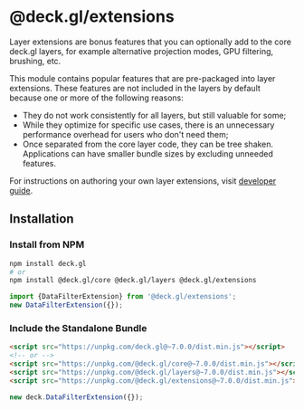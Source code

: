 # @deck.gl/extensions

Layer extensions are bonus features that you can optionally add to the core deck.gl layers, for example alternative projection modes, GPU filtering, brushing, etc.

This module contains popular features that are pre-packaged into layer extensions. These features are not included in the layers by default because one or more of the following reasons:

- They do not work consistently for all layers, but still valuable for some;
- While they optimize for specific use cases, there is an unnecessary performance overhead for users who don't need them;
- Once separated from the core layer code, they can be tree shaken. Applications can have smaller bundle sizes by excluding unneeded features.

For instructions on authoring your own layer extensions, visit [developer guide](/docs/developer-guide/custom-layers/layer-extensions.md).


## Installation

### Install from NPM

```bash
npm install deck.gl
# or
npm install @deck.gl/core @deck.gl/layers @deck.gl/extensions
```

```js
import {DataFilterExtension} from '@deck.gl/extensions';
new DataFilterExtension({});
```

### Include the Standalone Bundle

```html
<script src="https://unpkg.com/deck.gl@~7.0.0/dist.min.js"></script>
<!-- or -->
<script src="https://unpkg.com/@deck.gl/core@~7.0.0/dist.min.js"></script>
<script src="https://unpkg.com/@deck.gl/layers@~7.0.0/dist.min.js"></script>
<script src="https://unpkg.com/@deck.gl/extensions@~7.0.0/dist.min.js"></script>
```

```js
new deck.DataFilterExtension({});
```
